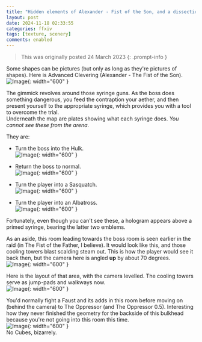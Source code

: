 ```yaml
---
title: "Hidden elements of Alexander - Fist of the Son, and a dissection"
layout: post
date: 2024-11-18 02:33:55
categories: ffxiv
tags: [texture, scenery]
comments: enabled
---
```

> This was originally posted 24 March 2023
{: .prompt-info }

Some shapes can be pictures (but only as long as they're pictures of shapes). Here is Advanced Clevering (Alexander - The Fist of the Son).  
![Image](/Alex_FS_1.jpg){: width="600" }

The gimmick revolves around those syringe guns. As the boss does something dangerous, you feed the contraption your aether, and then present yourself to the appropriate syringe, which provides you with a tool to overcome the trial.  
Underneath the map are plates showing what each syringe does. *You cannot see these from the arena.*  

They are:
- Turn the boss into the Hulk.  
![Image](/Alex_FS_2.png){: width="600" }  
                                                                                                          
- Return the boss to normal.                                                                              
![Image](/Alex_FS_3.png){: width="600" }
                                                                                                          
- Turn the player into a Sasquatch.                                                                       
![Image](/Alex_FS_4.png){: width="600" }
                                                                                                          
- Turn the player into an Albatross.                                                                      
![Image](/Alex_FS_5.png){: width="600" }  


Fortunately, even though you can't see these, a hologram appears above a primed syringe, bearing the latter two emblems.  

As an aside, this room leading towards the boss room is seen earlier in the raid (in The Fist of the Father, I believe). It would look like this, and those cooling towers blast scalding steam out. This is how the player would see it back then, but the camera here is angled __up__ by about 70 degrees.  
![Image](/Alex_FS_6.jpg){: width="600" }


Here is the layout of that area, with the camera levelled. The cooling towers serve as jump-pads and walkways now.  
![Image](/Alex_FS_7.png){: width="600" }


You'd normally fight a Faust and its adds in this room before moving on (behind the camera) to The Oppressor (and The Oppressor 0.5). Interesting how they never finished the geometry for the backside of this bulkhead because you're not going into this room this time.   
![Image](/Alex_FS_8.jpg){: width="600" }  
No Cubes, bizarrely.


